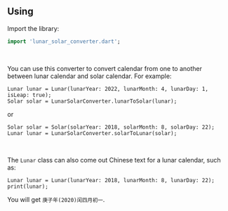 ## Using

Import the library:

```dart
import 'lunar_solar_converter.dart';
```

<br>

You can use this converter to convert calendar from one to another between lunar calendar and solar calendar. 
For example:
  ```
Lunar lunar = Lunar(lunarYear: 2022, lunarMonth: 4, lunarDay: 1, isLeap: true);
Solar solar = LunarSolarConverter.lunarToSolar(lunar);
   ```
   
  or
  
  ```
Solar solar = Solar(solarYear: 2018, solarMonth: 8, solarDay: 22);
Lunar lunar = LunarSolarConverter.solarToLunar(solar);
   ```
<br>

  The `Lunar` class can also come out Chinese text for a lunar calendar, such as:
  ```
  Lunar lunar = Lunar(lunarYear: 2018, lunarMonth: 8, lunarDay: 22);
  print(lunar);
   ```
  
  You will get `庚子年(2020)闰四月初一`.
